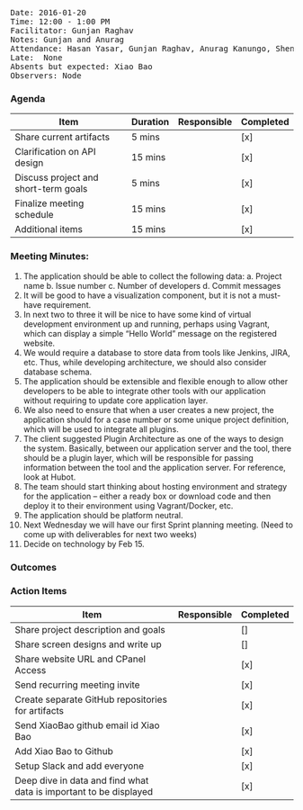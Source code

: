 <pre>
Date: 2016-01-20
Time: 12:00 - 1:00 PM
Facilitator: Gunjan Raghav
Notes: Gunjan and Anurag
Attendance: Hasan Yasar, Gunjan Raghav, Anurag Kanungo, Shengrong Liu
Late:  None
Absents but expected: Xiao Bao
Observers: Node
</pre>

### Agenda

| Item                                 | Duration | Responsible | Completed   |
|--------------------------------------|----------|-------------|-------------|
| Share current artifacts              | 5 mins   |             |   [x]       |
| Clarification on API design          | 15 mins  |             |   [x]       |
| Discuss project and short-term goals | 5 mins   |             |   [x]       |
| Finalize meeting schedule            | 15 mins  |             |   [x]       |
| Additional items                     | 15 mins  |             |   [x]       |

### Meeting Minutes:

1.	The application should be able to collect the following data:
a.	Project name
b.	Issue number
c.	Number of developers
d.	Commit messages
2.	It will be good to have a visualization component, but it is not a must-have requirement. 
3.	In next two to three it will be nice to have some kind of virtual development environment up and running, perhaps using Vagrant, which can display a simple “Hello World” message on the registered website.
4.	We would require a database to store data from tools like Jenkins, JIRA, etc. Thus, while developing architecture, we should also consider database schema. 
5.	The application should be extensible and flexible enough to allow other developers to be able to integrate other tools with our application without requiring to update core application layer. 
6.	We also need to ensure that when a user creates a new project, the application should for a case number or some unique project definition, which will be used to integrate all plugins. 
7.	The client suggested Plugin Architecture as one of the ways to design the system. Basically, between our application server and the tool, there should be a plugin layer, which will be responsible for passing information between the tool and the application server.  For reference, look at Hubot. 
8.	The team should start thinking about hosting environment and strategy for the application – either a ready box or download code and then deploy it to their environment using Vagrant/Docker, etc.
9.	The application should be platform neutral. 
10.	Next Wednesday we will have our first Sprint planning meeting. (Need to come up with deliverables for next two weeks)
11.	Decide on technology by Feb 15.


### Outcomes

### Action Items
| Item                                               | Responsible | Completed   |
|----------------------------------------------------|-------------|-------------|
| Share project description and goals                |             |   []        |
| Share screen designs and write up                  |             |  []         |
| Share website URL and CPanel Access               |             |   [x]       |
| Send recurring meeting invite                          |             |   [x]       |
| Create separate GitHub repositories for artifacts                                    |             |   [x]       |
| Send XiaoBao github email id  Xiao Bao                          |             |   [x]       |
| Add Xiao Bao to Github                    |             |   [x]       |
| Setup Slack and add everyone                          |             |   [x]       |
| Deep dive in data and find what data is important to be displayed                          |             |   [x]       |

